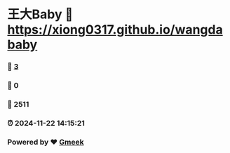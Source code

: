 # 王大Baby :link: https://xiong0317.github.io/wangdababy 
### :page_facing_up: [3](https://xiong0317.github.io/wangdababy/tag.html) 
### :speech_balloon: 0 
### :hibiscus: 2511 
### :alarm_clock: 2024-11-22 14:15:21 
### Powered by :heart: [Gmeek](https://github.com/Meekdai/Gmeek)
